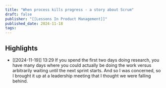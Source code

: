 ```yaml
---
title: "When process kills progress - a story about Scrum"
draft: false
publisher: "[[Lessons In Product Management]]"
published_date: 2024-11-18
tags:
---
```



## Highlights
* [[2024-11-19]] 13:29  If you spend the first two days doing research, you have many days where you could actually be doing the work versus arbitrarily waiting until the next sprint starts. And so I was concerned, so I brought it up at a leadership meeting that I thought we were falling behind.

